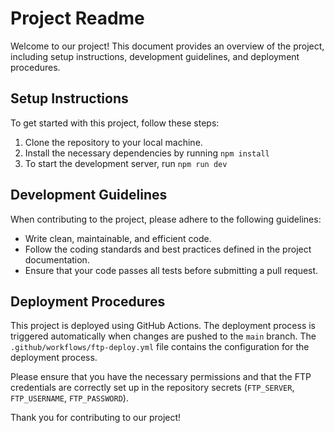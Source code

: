 # Project Readme

Welcome to our project! This document provides an overview of the project, including setup instructions, development guidelines, and deployment procedures.

## Setup Instructions

To get started with this project, follow these steps:

1. Clone the repository to your local machine.
2. Install the necessary dependencies by running `npm install`
3. To start the development server, run `npm run dev`

## Development Guidelines

When contributing to the project, please adhere to the following guidelines:

- Write clean, maintainable, and efficient code.
- Follow the coding standards and best practices defined in the project documentation.
- Ensure that your code passes all tests before submitting a pull request.

## Deployment Procedures

This project is deployed using GitHub Actions. The deployment process is triggered automatically when changes are pushed to the `main` branch. The `.github/workflows/ftp-deploy.yml` file contains the configuration for the deployment process.

Please ensure that you have the necessary permissions and that the FTP credentials are correctly set up in the repository secrets (`FTP_SERVER`, `FTP_USERNAME`, `FTP_PASSWORD`).

Thank you for contributing to our project!
